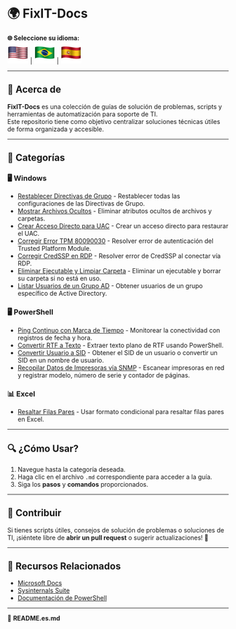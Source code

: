 # 🌍 FixIT-Docs

**🌐 Seleccione su idioma:**  
[![English](./assets/flags/enus.png)](./README.md) | [![Português](./assets/flags/ptbr.png)](./README.ptbr.md) | [![Español](./assets/flags/es.png)](./README.es.md)

---

## 📌 Acerca de  
**FixIT-Docs** es una colección de guías de solución de problemas, scripts y herramientas de automatización para soporte de TI.  
Este repositorio tiene como objetivo centralizar soluciones técnicas útiles de forma organizada y accesible.  

---

## 📂 Categorías  

### 🖥️ Windows
- [Restablecer Directivas de Grupo](./Windows/reset-group-policy.md) - Restablecer todas las configuraciones de las Directivas de Grupo.
- [Mostrar Archivos Ocultos](./Windows/show-hidden-files.md) - Eliminar atributos ocultos de archivos y carpetas.
- [Crear Acceso Directo para UAC](./Windows/enable-uac-shortcut.md) - Crear un acceso directo para restaurar el UAC.
- [Corregir Error TPM 80090030](./Windows/fix-tpm-80090030.md) - Resolver error de autenticación del Trusted Platform Module.
- [Corregir CredSSP en RDP](./Windows/fix-credssp-rdp.md) - Resolver error de CredSSP al conectar vía RDP.
- [Eliminar Ejecutable y Limpiar Carpeta](./Windows/delete-exe-cleanup.md) - Eliminar un ejecutable y borrar su carpeta si no está en uso.
- [Listar Usuarios de un Grupo AD](./Windows/list-ad-group-users.md) - Obtener usuarios de un grupo específico de Active Directory.

### 🖥️ PowerShell
- [Ping Continuo con Marca de Tiempo](./Powershell/continuous-ping-log.md) - Monitorear la conectividad con registros de fecha y hora.
- [Convertir RTF a Texto](./Powershell/convert-rtf-text.md) - Extraer texto plano de RTF usando PowerShell.
- [Convertir Usuario a SID](./Powershell/convert-user-sid.md) - Obtener el SID de un usuario o convertir un SID en un nombre de usuario.
- [Recopilar Datos de Impresoras vía SNMP](./Powershell/snmp-printer-inventory.md) - Escanear impresoras en red y registrar modelo, número de serie y contador de páginas.

### 📊 Excel
- [Resaltar Filas Pares](./Excel/excel-even-rows.md) - Usar formato condicional para resaltar filas pares en Excel.

---

## 🔍 ¿Cómo Usar?  
1. Navegue hasta la categoría deseada.  
2. Haga clic en el archivo `.md` correspondiente para acceder a la guía.  
3. Siga los **pasos** y **comandos** proporcionados.  

---

## 📢 Contribuir  
Si tienes scripts útiles, consejos de solución de problemas o soluciones de TI, ¡siéntete libre de **abrir un pull request** o sugerir actualizaciones! 🚀  

---

## 🔗 Recursos Relacionados  
- [Microsoft Docs](https://docs.microsoft.com/)  
- [Sysinternals Suite](https://docs.microsoft.com/en-us/sysinternals/)  
- [Documentación de PowerShell](https://docs.microsoft.com/en-us/powershell/)  

---

📂 **README.es.md**